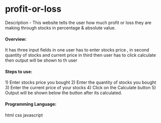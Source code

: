 <h1>profit-or-loss</h1>

Description - 
This website tells the user how much profit or loss they are making through stocks in percentage & absolute value.

<h4> Overview: </h4>
It has three input fields in one user has to enter stocks price , in second quantity of stocks and current price in third 
then user has to click calculate then output will be shown to th user

<h4> Steps to use: </h4>
1) Enter stocks price you bought
2) Enter the quantity of stocks you bought
3) Enter the current price of your stocks
4) Click on the Calculate button
5) Output will be shown below the button after its calculated.

<h4> Programming Language: </h4>
html
css
javascript
